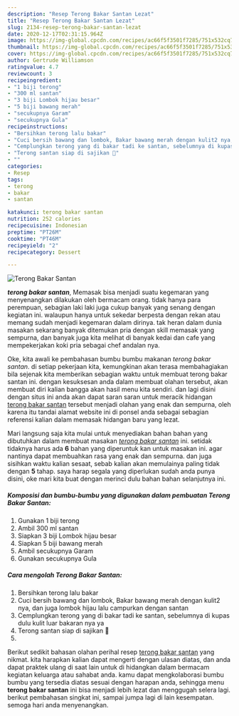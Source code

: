 ```yaml
---
description: "Resep Terong Bakar Santan Lezat"
title: "Resep Terong Bakar Santan Lezat"
slug: 2134-resep-terong-bakar-santan-lezat
date: 2020-12-17T02:31:15.964Z
image: https://img-global.cpcdn.com/recipes/ac66f5f3501f7285/751x532cq70/terong-bakar-santan-foto-resep-utama.jpg
thumbnail: https://img-global.cpcdn.com/recipes/ac66f5f3501f7285/751x532cq70/terong-bakar-santan-foto-resep-utama.jpg
cover: https://img-global.cpcdn.com/recipes/ac66f5f3501f7285/751x532cq70/terong-bakar-santan-foto-resep-utama.jpg
author: Gertrude Williamson
ratingvalue: 4.7
reviewcount: 3
recipeingredient:
- "1 biji terong"
- "300 ml santan"
- "3 biji Lombok hijau besar"
- "5 biji bawang merah"
- "secukupnya Garam"
- "secukupnya Gula"
recipeinstructions:
- "Bersihkan terong lalu bakar"
- "Cuci bersih bawang dan lombok, Bakar bawang merah dengan kulit2 nya, dan juga lombok hijau lalu campurkan dengan santan"
- "Cemplungkan terong yang di bakar tadi ke santan, sebelumnya di kupas dulu kulit luar bakaran nya ya"
- "Terong santan siap di sajikan 🤗"
- ""
categories:
- Resep
tags:
- terong
- bakar
- santan

katakunci: terong bakar santan 
nutrition: 252 calories
recipecuisine: Indonesian
preptime: "PT26M"
cooktime: "PT46M"
recipeyield: "2"
recipecategory: Dessert

---
```



![Terong Bakar Santan](https://img-global.cpcdn.com/recipes/ac66f5f3501f7285/751x532cq70/terong-bakar-santan-foto-resep-utama.jpg)

<b><i>terong bakar santan</i></b>, Memasak bisa menjadi suatu kegemaran yang menyenangkan dilakukan oleh bermacam orang. tidak hanya para perempuan, sebagian laki laki juga cukup banyak yang senang dengan kegiatan ini. walaupun hanya untuk sekedar berpesta dengan rekan atau memang sudah menjadi kegemaran dalam dirinya. tak heran dalam dunia masakan sekarang banyak ditemukan pria dengan skill memasak yang sempurna, dan banyak juga kita melihat di banyak kedai dan cafe yang mempekerjakan koki pria sebagai chef andalan nya.



Oke, kita awali ke pembahasan bumbu bumbu makanan <i>terong bakar santan</i>. di setiap pekerjaan kita, kemungkinan akan terasa membahagiakan bila sejenak kita memberikan sebagian waktu untuk membuat terong bakar santan ini. dengan kesuksesan anda dalam membuat olahan tersebut, akan membuat diri kalian bangga akan hasil menu kita sendiri. dan lagi disini dengan situs ini anda akan dapat saran saran untuk meracik hidangan <u>terong bakar santan</u> tersebut menjadi olahan yang enak dan sempurna, oleh karena itu tandai alamat website ini di ponsel anda sebagai sebagian referensi kalian dalam memasak hidangan baru yang lezat.


Mari langsung saja kita mulai untuk menyediakan bahan bahan yang dibutuhkan dalam membuat masakan <u><i>terong bakar santan</i></u> ini. setidak tidaknya harus ada <b>6</b> bahan yang diperuntuk kan untuk masakan ini. agar nantinya dapat membuahkan rasa yang enak dan sempurna. dan juga sisihkan waktu kalian sesaat, sebab kalian akan memulainya paling tidak dengan <b>5</b> tahap. saya harap segala yang diperlukan sudah anda punya disini, oke mari kita buat dengan merinci dulu bahan bahan selanjutnya ini.

<!--inarticleads1-->

##### Komposisi dan bumbu-bumbu yang digunakan dalam pembuatan Terong Bakar Santan:

1. Gunakan 1 biji terong
1. Ambil 300 ml santan
1. Siapkan 3 biji Lombok hijau besar
1. Siapkan 5 biji bawang merah
1. Ambil secukupnya Garam
1. Gunakan secukupnya Gula




<!--inarticleads2-->

##### Cara mengolah Terong Bakar Santan:

1. Bersihkan terong lalu bakar
1. Cuci bersih bawang dan lombok, Bakar bawang merah dengan kulit2 nya, dan juga lombok hijau lalu campurkan dengan santan
1. Cemplungkan terong yang di bakar tadi ke santan, sebelumnya di kupas dulu kulit luar bakaran nya ya
1. Terong santan siap di sajikan 🤗
1. 




Berikut sedikit bahasan olahan perihal resep <u>terong bakar santan</u> yang nikmat. kita harapkan kalian dapat mengerti dengan ulasan diatas, dan anda dapat praktek ulang di saat lain untuk di hidangkan dalam bermacam kegiatan keluarga atau sahabat anda. kamu dapat mengkolaborasi bumbu bumbu yang tersedia diatas sesuai dengan harapan anda, sehingga menu <b>terong bakar santan</b> ini bisa menjadi lebih lezat dan menggugah selera lagi. berikut pembahasan singkat ini, sampai jumpa lagi di lain kesempatan. semoga hari anda menyenangkan.
